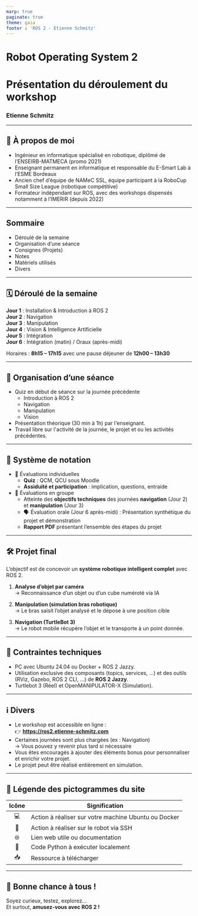 ```yaml
---
marp: true
paginate: true
theme: gaia
footer : 'ROS 2 - Etienne Schmitz'
---
```


<style>
    footer {
        text-align: right;
        margin-right : 50px;
    }
</style>

<!-- _class: lead -->
<!-- _paginate: false -->
<!-- _footer: "" -->
 
# Robot Operating System 2
# Présentation du déroulement du workshop

### Etienne Schmitz

---

## 👤 À propos de moi

- Ingénieur en informatique spécialisé en robotique, diplômé de l’ENSEIRB-MATMECA (promo 2021)
- Enseignant permanent en informatique et responsable du E-Smart Lab à l’ESME Bordeaux
- Ancien chef d’équipe de NAMeC SSL, équipe participant à la RoboCup Small Size League (robotique compétitive)
- Formateur indépendant sur ROS, avec des workshops dispensés notamment à l’IMERIR (depuis 2022)

---

<!-- _class: lead -->

## Sommaire

- Déroulé de la semaine
- Organisation d’une séance
- Consignes (Projets)
- Notes
- Matériels utilisés
- Divers

---

## 🗓️ Déroulé de la semaine

**Jour 1** : Installation & Introduction à ROS 2  
**Jour 2** : Navigation  
**Jour 3** : Manipulation  
**Jour 4** : Vision & Intelligence Artificielle  
**Jour 5** : Intégration  
**Jour 6** : Intégration (matin) / Oraux (après-midi)

Horaires : **8h15 – 17h15** avec une pause déjeuner de **12h00 – 13h30**

---

## 📅 Organisation d’une séance

- Quiz en début de séance sur la journée précédente 
    - Introduction à ROS 2
    - Navigation
    - Manipulation
    - Vision
- Présentation théorique (30 min à 1h) par l'enseignant.
- Travail libre sur l'activité de la journée, le projet et ou les activités précédentes.

--- 

## 📝 Système de notation

- 🎯 Évaluations individuelles
    - **Quiz** : QCM, QCU sous Moodle
    - **Assiduité et participation** : implication, questions, entraide
- 👥 Évaluations en groupe
    - Atteinte des **objectifs techniques** des journées **navigation** (Jour 2) et **manipulation** (Jour 3)
    - 🗣️ Évaluation orale (Jour 6 après-midi) : Présentation synthétique du projet et démonstration
    - **Rapport PDF** présentant l’ensemble des étapes du projet


---

## 🛠️ Projet final

L’objectif est de concevoir un **système robotique intelligent complet** avec ROS 2.
1. **Analyse d’objet par caméra**  
   → Reconnaissance d’un objet ou d’un cube numéroté via IA

2. **Manipulation (simulation bras robotique)**  
   → Le bras saisit l’objet analysé et le dépose à une position cible

3. **Navigation (TurtleBot 3)**  
   → Le robot mobile récupère l’objet et le transporte à un point donnée.

---

## 🧪 Contraintes techniques

- PC avec Ubuntu 24.04 ou Docker + ROS 2 Jazzy.
- Utilisation exclusive des composants (topics, services, ...) et des outils (RViz, Gazebo, ROS 2 CLI, ...) de **ROS 2 Jazzy**.
- Turtlebot 3 (Réel) et OpenMANIPULATOR-X (Simulation). 

---

## ℹ️ Divers

- Le workshop est accessible en ligne :  
  👉 **https://ros2.etienne-schmitz.com**
- Certaines journées sont plus chargées (ex : Navigation)  
  → Vous pouvez y revenir plus tard si nécessaire
- Vous êtes encouragés à ajouter des éléments bonus pour personnaliser et enrichir votre projet.
- Le projet peut être réalisé entièrement en simulation.


---
<!-- _class: lead -->

## 🧭 Légende des pictogrammes du site

| Icône | Signification                                         |
| :---: | ----------------------------------------------------- |
|   💻  | Action à réaliser sur votre machine Ubuntu ou Docker  |
|   🤖  | Action à réaliser sur le robot via SSH                |
|   🌐  | Lien web utile ou documentation                       |
|   🐍  | Code Python à exécuter localement                     |
|   📥  | Ressource à télécharger                               |

---

<!-- _class: lead -->
<!-- _paginate: false -->
<!-- _footer: "" -->

## 🎤 Bonne chance à tous !

Soyez curieux, testez, explorez…  
Et surtout, **amusez-vous avec ROS 2 !**
